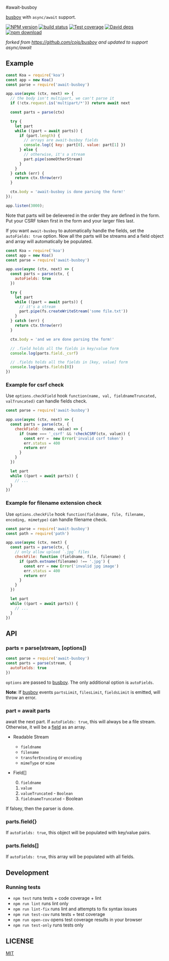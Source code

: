 #await-busboy

[busboy][] with `async/await` support.

[![NPM version][npm-image]][npm-url]
[![build status][travis-image]][travis-url]
[![Test coverage][codecov-image]][codecov-url]
[![David deps][david-image]][david-url]
[![npm download][download-image]][download-url]

[npm-image]: https://img.shields.io/npm/v/await-busboy.svg?style=flat-square
[npm-url]: https://npmjs.org/package/await-busboy
[travis-image]: https://img.shields.io/travis/aheckmann/await-busboy.svg?style=flat-square
[travis-url]: https://travis-ci.org/aheckmann/await-busboy
[codecov-image]: https://codecov.io/github/aheckmann/await-busboy/coverage.svg?branch=master
[codecov-url]: https://codecov.io/github/aheckmann/await-busboy?branch=master
[david-image]: https://img.shields.io/david/aheckmann/await-busboy.svg?style=flat-square
[david-url]: https://david-dm.org/aheckmann/await-busboy
[download-image]: https://img.shields.io/npm/dm/await-busboy.svg?style=flat-square
[download-url]: https://npmjs.org/package/await-busboy
[busboy]: https://github.com/mscdex/busboy

_forked from https://github.com/cojs/busboy and updated to support async/await_

## Example

```js
const Koa = require('koa')
const app = new Koa()
const parse = require('await-busboy')

app.use(async (ctx, next) => {
  // the body isn't multipart, we can't parse it
  if (!ctx.request.is('multipart/*')) return await next

  const parts = parse(ctx)

  try {
    let part
    while ((part = await parts)) {
      if (part.length) {
        // arrays are await-busboy fields
        console.log({ key: part[0], value: part[1] })
      } else {
        // otherwise, it's a stream
        part.pipe(someOtherStream)
      }
    }
  } catch (err) {
    return ctx.throw(err)
  }

  ctx.body = 'await-busboy is done parsing the form!'
});

app.listen(3000);
```

Note that parts will be delievered in the order they are defined in the form.
Put your CSRF token first in the form and your larger files last.

If you want `await-busboy` to automatically handle the fields,
set the `autoFields: true` option.
Now all the parts will be streams and a field object and array will automatically be populated.

```js
const Koa = require('koa')
const app = new Koa()
const parse = require('await-busboy')

app.use(async (ctx, next) => {
  const parts = parse(ctx, {
    autoFields: true
  })

  try {
    let part
    while ((part = await parts)) {
      // it's a stream
      part.pipe(fs.createWriteStream('some file.txt'))
    }
  } catch (err) {
    return ctx.throw(err)
  }

  ctx.body = 'and we are done parsing the form!'

  // .field holds all the fields in key/value form
  console.log(parts.field._csrf)

  // .fields holds all the fields in [key, value] form
  console.log(parts.fields[0])
})
```

### Example for csrf check

Use `options.checkField` hook `function(name, val, fieldnameTruncated, valTruncated)`
can handle fields check.

```js
const parse = require('await-busboy')

app.use(async (ctx, next) => {
  const parts = parse(ctx, {
    checkField: (name, value) => {
      if (name === '_csrf' && !checkCSRF(ctx, value)) {
        const err =  new Error('invalid csrf token')
        err.status = 400
        return err
      }
    }
  })

  let part
  while ((part = await parts)) {
    // ...
  }
})
```

### Example for filename extension check

Use `options.checkFile` hook `function(fieldname, file, filename, encoding, mimetype)`
can handle filename check.

```js
const parse = require('await-busboy')
const path = require('path')

app.use(async (ctx, next) {
  const parts = parse(ctx, {
    // only allow upload `.jpg` files
    checkFile: function (fieldname, file, filename) {
      if (path.extname(filename) !== '.jpg') {
        const err = new Error('invalid jpg image')
        err.status = 400
        return err
      }
    }
  })

  let part
  while ((part = await parts)) {
    // ...
  }
})
```

## API

### parts = parse(stream, [options])

```js
const parse = require('await-busboy')
const parts = parse(stream, {
  autoFields: true
})
```

`options` are passed to [busboy][].
The only additional option is `autoFields`.

**Note**: If [busboy][] events `partsLimit`, `filesLimit`, `fieldsLimit` is emitted, will throw an error.

### part = await parts

await the next part.
If `autoFields: true`, this will always be a file stream.
Otherwise, it will be a [field](https://github.com/mscdex/busboy#busboy-special-events) as an array.

- Readable Stream

    - `fieldname`
    - `filename`
    - `transferEncoding` or `encoding`
    - `mimeType` or `mime`

- Field[]

    0. `fieldname`
    1. `value`
    2. `valueTruncated` - `Boolean`
    3. `fieldnameTruncated` - Boolean

If falsey, then the parser is done.

### parts.field{}

If `autoFields: true`, this object will be populated with key/value pairs.

### parts.fields[]

If `autoFields: true`, this array will be populated with all fields.


## Development

### Running tests

- `npm test` runs tests + code coverage + lint
- `npm run lint` runs lint only
- `npm run lint-fix` runs lint and attempts to fix syntax issues
- `npm run test-cov` runs tests + test coverage
- `npm run open-cov` opens test coverage results in your browser
- `npm run test-only` runs tests only

## LICENSE

[MIT](https://github.com/aheckmann/await-busboy/blob/master/LICENSE)
